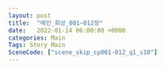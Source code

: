 ```yaml
---
layout: post
title:  "메인_회상_001~012장"
date:   2022-01-14 06:00:00 +0000
categories: Main
Tags: Story Main
SceneCode: ["scene_skip_cp001-012_q1_s10"]
---
```

